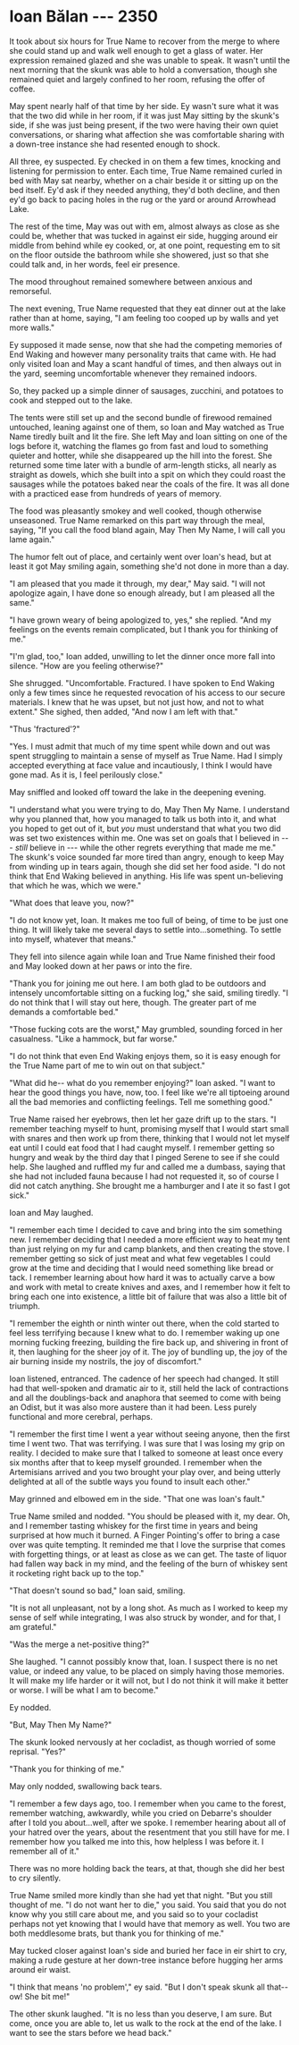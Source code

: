 # Ioan Bălan --- 2350

It took about six hours for True Name to recover from the merge to where she could stand up and walk well enough to get a glass of water. Her expression remained glazed and she was unable to speak. It wasn't until the next morning that the skunk was able to hold a conversation, though she remained quiet and largely confined to her room, refusing the offer of coffee.

May spent nearly half of that time by her side. Ey wasn't sure what it was that the two did while in her room, if it was just May sitting by the skunk's side, if she was just being present, if the two were having their own quiet conversations, or sharing what affection she was comfortable sharing with a down-tree instance she had resented enough to shock.

All three, ey suspected. Ey checked in on them a few times, knocking and listening for permission to enter. Each time, True Name remained curled in bed with May sat nearby, whether on a chair beside it or sitting up on the bed itself. Ey'd ask if they needed anything, they'd both decline, and then ey'd go back to pacing holes in the rug or the yard or around Arrowhead Lake.

The rest of the time, May was out with em, almost always as close as she could be, whether that was tucked in against eir side, hugging around eir middle from behind while ey cooked, or, at one point, requesting em to sit on the floor outside the bathroom while she showered, just so that she could talk and, in her words, feel eir presence.

The mood throughout remained somewhere between anxious and remorseful.

The next evening, True Name requested that they eat dinner out at the lake rather than at home, saying, "I am feeling too cooped up by walls and yet more walls."

Ey supposed it made sense, now that she had the competing memories of End Waking and however many personality traits that came with. He had only visited Ioan and May a scant handful of times, and then always out in the yard, seeming uncomfortable whenever they remained indoors.

So, they packed up a simple dinner of sausages, zucchini, and potatoes to cook and stepped out to the lake.

The tents were still set up and the second bundle of firewood remained untouched, leaning against one of them, so Ioan and May watched as True Name tiredly built and lit the fire. She left May and Ioan sitting on one of the logs before it, watching the flames go from fast and loud to something quieter and hotter, while she disappeared up the hill into the forest. She returned some time later with a bundle of arm-length sticks, all nearly as straight as dowels, which she built into a spit on which they could roast the sausages while the potatoes baked near the coals of the fire. It was all done with a practiced ease from hundreds of years of memory.

The food was pleasantly smokey and well cooked, though otherwise unseasoned. True Name remarked on this part way through the meal, saying, "If you call the food bland again, May Then My Name, I will call you lame again."

The humor felt out of place, and certainly went over Ioan's head, but at least it got May smiling again, something she'd not done in more than a day.

"I am pleased that you made it through, my dear," May said. "I will not apologize again, I have done so enough already, but I am pleased all the same."

"I have grown weary of being apologized to, yes," she replied. "And my feelings on the events remain complicated, but I thank you for thinking of me."

"I'm glad, too," Ioan added, unwilling to let the dinner once more fall into silence. "How are you feeling otherwise?"

She shrugged. "Uncomfortable. Fractured. I have spoken to End Waking only a few times since he requested revocation of his access to our secure materials. I knew that he was upset, but not just how, and not to what extent." She sighed, then added, "And now I am left with that."

"Thus 'fractured'?"

"Yes. I must admit that much of my time spent while down and out was spent struggling to maintain a sense of myself as True Name. Had I simply accepted everything at face value and incautiously, I think I would have gone mad. As it is, I feel perilously close."

May sniffled and looked off toward the lake in the deepening evening.

"I understand what you were trying to do, May Then My Name. I understand why you planned that, how you managed to talk us both into it, and what you hoped to get out of it, but *you* must understand that what you two did was set two existences within me. One was set on goals that I believed in --- *still* believe in --- while the other regrets everything that made me me." The skunk's voice sounded far more tired than angry, enough to keep May from winding up in tears again, though she did set her food aside. "I do not think that End Waking believed in anything. His life was spent un-believing that which he was, which we were."

"What does that leave you, now?"

"I do not know yet, Ioan. It makes me too full of being, of time to be just one thing. It will likely take me several days to settle into...something. To settle into myself, whatever that means."

They fell into silence again while Ioan and True Name finished their food and May looked down at her paws or into the fire.

"Thank you for joining me out here. I am both glad to be outdoors and intensely uncomfortable sitting on a fucking log," she said, smiling tiredly. "I do not think that I will stay out here, though. The greater part of me demands a comfortable bed."

"Those fucking cots are the worst," May grumbled, sounding forced in her casualness. "Like a hammock, but far worse."

"I do not think that even End Waking enjoys them, so it is easy enough for the True Name part of me to win out on that subject."

"What did he-- what do you remember enjoying?" Ioan asked. "I want to hear the good things you have, now, too. I feel like we're all tiptoeing around all the bad memories and conflicting feelings. Tell me something good."

True Name raised her eyebrows, then let her gaze drift up to the stars. "I remember teaching myself to hunt, promising myself that I would start small with snares and then work up from there, thinking that I would not let myself eat until I could eat food that I had caught myself. I remember getting so hungry and weak by the third day that I pinged Serene to see if she could help. She laughed and ruffled my fur and called me a dumbass, saying that she had not included fauna because I had not requested it, so of course I did not catch anything. She brought me a hamburger and I ate it so fast I got sick."

Ioan and May laughed.

"I remember each time I decided to cave and bring into the sim something new. I remember deciding that I needed a more efficient way to heat my tent than just relying on my fur and camp blankets, and then creating the stove. I remember getting so sick of just meat and what few vegetables I could grow at the time and deciding that I would need something like bread or tack. I remember learning about how hard it was to actually carve a bow and work with metal to create knives and axes, and I remember how it felt to bring each one into existence, a little bit of failure that was also a little bit of triumph.

"I remember the eighth or ninth winter out there, when the cold started to feel less terrifying because I knew what to do. I remember waking up one morning fucking freezing, building the fire back up, and shivering in front of it, then laughing for the sheer joy of it. The joy of bundling up, the joy of the air burning inside my nostrils, the joy of discomfort."

Ioan listened, entranced. The cadence of her speech had changed. It still had that well-spoken and dramatic air to it, still held the lack of contractions and all the doublings-back and anaphora that seemed to come with being an Odist, but it was also more austere than it had been. Less purely functional and more cerebral, perhaps.

"I remember the first time I went a year without seeing anyone, then the first time I went two. That was terrifying. I was sure that I was losing my grip on reality. I decided to make sure that I talked to someone at least once every six months after that to keep myself grounded. I remember when the Artemisians arrived and you two brought your play over, and being utterly delighted at all of the subtle ways you found to insult each other."

May grinned and elbowed em in the side. "That one was Ioan's fault."

True Name smiled and nodded. "You should be pleased with it, my dear. Oh, and I remember tasting whiskey for the first time in years and being surprised at how much it burned. A Finger Pointing's offer to bring a case over was quite tempting. It reminded me that I love the surprise that comes with forgetting things, or at least as close as we can get. The taste of liquor had fallen way back in my mind, and the feeling of the burn of whiskey sent it rocketing right back up to the top."

"That doesn't sound so bad," Ioan said, smiling.

"It is not all unpleasant, not by a long shot. As much as I worked to keep my sense of self while integrating, I was also struck by wonder, and for that, I am grateful."

"Was the merge a net-positive thing?"

She laughed. "I cannot possibly know that, Ioan. I suspect there is no net value, or indeed any value, to be placed on simply having those memories. It will make my life harder or it will not, but I do not think it will make it better or worse. I will be what I am to become."

Ey nodded.

"But, May Then My Name?"

The skunk looked nervously at her cocladist, as though worried of some reprisal. "Yes?"

"Thank you for thinking of me."

May only nodded, swallowing back tears. 

"I remember a few days ago, too. I remember when you came to the forest, remember watching, awkwardly, while you cried on Debarre's shoulder after I told you about...well, after we spoke. I remember hearing about all of your hatred over the years, about the resentment that you still have for me. I remember how you talked me into this, how helpless I was before it. I remember all of it."

There was no more holding back the tears, at that, though she did her best to cry silently.

True Name smiled more kindly than she had yet that night. "But you still thought of me. "I do not want her to die," you said. You said that you do not know why you still care about me, and you said so to your cocladist perhaps not yet knowing that I would have that memory as well. You two are both meddlesome brats, but thank you for thinking of me."

May tucked closer against Ioan's side and buried her face in eir shirt to cry, making a rude gesture at her down-tree instance before hugging her arms around eir waist.

"I think that means 'no problem'," ey said. "But I don't speak skunk all that-- ow! She bit me!"

The other skunk laughed. "It is no less than you deserve, I am sure. But come, once you are able to, let us walk to the rock at the end of the lake. I want to see the stars before we head back."
